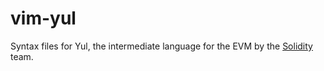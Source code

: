 # vim-yul

Syntax files for Yul, the intermediate language for the EVM by the [Solidity](https://github.com/ethereum/solidity) team.
